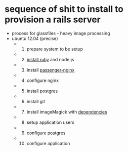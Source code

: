 # sequence of shit to install to provision a rails server 


* process for glassfiles - heavy image processing 
* ubuntu 12.04 (precise) 
	* 1. prepare system to be setup 
	* 2. [install ruby](https://www.phusionpassenger.com/library/walkthroughs/deploy/ruby/ownserver/nginx/oss/install_language_runtime.html) and node.js 
	* 3. install [passenger-nginx](https://www.phusionpassenger.com/library/walkthroughs/deploy/ruby/ownserver/nginx/oss/precise/install_passenger.html)
	* 4. configure nginx
	* 5. install postgres 
	* 6. install git
	* 7. install imageMagick with [dependencies](http://askubuntu.com/questions/745660/imagemagick-png-delegate-install-problems)
	* 8. setup application users
	* 9. configure postgres
	* 10. configure application 


